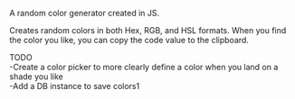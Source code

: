   
A random color generator created in JS.

Creates random colors in both Hex, RGB, and HSL formats.
When you find the color you like, you can copy the code value to the clipboard.

TODO<br>
-Create a color picker to more clearly define a color when you land on a shade you like<br>
-Add a DB instance to save colors1
